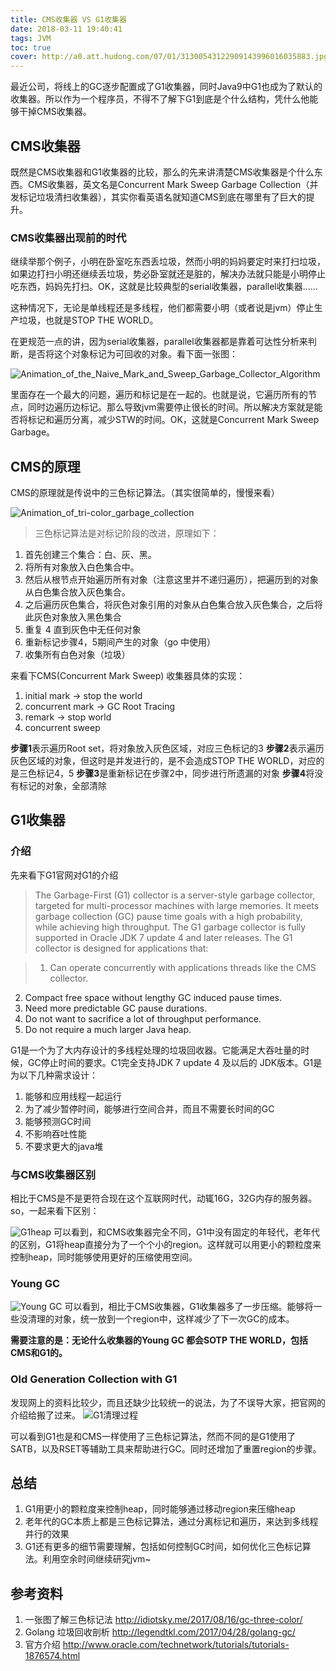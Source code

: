 ```yaml
---
title: CMS收集器 VS G1收集器
date: 2018-03-11 19:40:41
tags: JVM
toc: true
cover: http://a0.att.hudong.com/07/01/31300543122909143996016035883.jpg
---
```

最近公司，将线上的GC逐步配置成了G1收集器，同时Java9中G1也成为了默认的收集器。所以作为一个程序员，不得不了解下G1到底是个什么结构，凭什么他能够干掉CMS收集器。

<!-- more -->

## CMS收集器
既然是CMS收集器和G1收集器的比较，那么的先来讲清楚CMS收集器是个什么东西。CMS收集器，英文名是Concurrent Mark Sweep Garbage Collection（并发标记垃圾清扫收集器），其实你看英语名就知道CMS到底在哪里有了巨大的提升。

### CMS收集器出现前的时代
继续举那个例子，小明在卧室吃东西丢垃圾，然而小明的妈妈要定时来打扫垃圾，如果边打扫小明还继续丢垃圾，势必卧室就还是脏的，解决办法就只能是小明停止吃东西，妈妈先打扫。OK，这就是比较典型的serial收集器，parallel收集器……

这种情况下，无论是单线程还是多线程，他们都需要小明（或者说是jvm）停止生产垃圾，也就是STOP THE WORLD。

在更规范一点的讲，因为serial收集器，parallel收集器都是靠着可达性分析来判断，是否将这个对象标记为可回收的对象。看下面一张图：

<img src="https://olwr1lamu.qnssl.com/Animation_of_the_Naive_Mark_and_Sweep_Garbage_Collector_Algorithm.gif"  alt="Animation_of_the_Naive_Mark_and_Sweep_Garbage_Collector_Algorithm"/>


里面存在一个最大的问题，遍历和标记是在一起的。也就是说，它遍历所有的节点，同时边遍历边标记。那么导致jvm需要停止很长的时间。所以解决方案就是能否将标记和遍历分离，减少STW的时间。OK，这就是Concurrent Mark Sweep Garbage。 

## CMS的原理
CMS的原理就是传说中的三色标记算法。（其实很简单的，慢慢来看）

<img src="https://olwr1lamu.qnssl.com/Animation_of_tri-color_garbage_collection.gif"  alt="Animation_of_tri-color_garbage_collection"/>


> 三色标记算法是对标记阶段的改进，原理如下：

1. 首先创建三个集合：白、灰、黑。
2. 将所有对象放入白色集合中。
3. 然后从根节点开始遍历所有对象（注意这里并不递归遍历），把遍历到的对象从白色集合放入灰色集合。
4. 之后遍历灰色集合，将灰色对象引用的对象从白色集合放入灰色集合，之后将此灰色对象放入黑色集合
5. 重复 4 直到灰色中无任何对象
6. 重新标记步骤4，5期间产生的对象（go 中使用）
7. 收集所有白色对象（垃圾）

来看下CMS(Concurrent Mark Sweep) 收集器具体的实现：

1. initial mark -> stop the world
2. concurrent mark -> GC Root Tracing
3. remark -> stop world
4. concurrent sweep

**步骤1**表示遍历Root set，将对象放入灰色区域，对应三色标记的3
**步骤2**表示遍历灰色区域的对象，但这时是并发进行的，是不会造成STOP THE WORLD，对应的是三色标记4，5
**步骤3**是重新标记在步骤2中，同步进行所遗漏的对象
**步骤4**将没有标记的对象，全部清除

## G1收集器

### 介绍
先来看下G1官网对G1的介绍

> The Garbage-First (G1) collector is a server-style garbage collector, targeted for multi-processor machines with large memories. It meets garbage collection (GC) pause time goals with a high probability, while achieving high throughput. The G1 garbage collector is fully supported in Oracle JDK 7 update 4 and later releases. The G1 collector is designed for applications that:

>1. Can operate concurrently with applications threads like the CMS collector.
2. Compact free space without lengthy GC induced pause times.
3. Need more predictable GC pause durations.
4. Do not want to sacrifice a lot of throughput performance.
5. Do not require a much larger Java heap.

G1是一个为了大内存设计的多线程处理的垃圾回收器。它能满足大吞吐量的时候，GC停止时间的要求。C1完全支持JDK 7 update 4 及以后的 JDK版本。G1是为以下几种需求设计：
1. 能够和应用线程一起运行
2. 为了减少暂停时间，能够进行空间合并，而且不需要长时间的GC
3. 能够预测GC时间
4. 不影响吞吐性能
5. 不要求更大的java堆

### 与CMS收集器区别
相比于CMS是不是更符合现在这个互联网时代，动辄16G，32G内存的服务器。so，一起来看下区别：

<img src="https://olwr1lamu.qnssl.com/g1heap.png"  alt="G1heap"/>
可以看到，和CMS收集器完全不同，G1中没有固定的年轻代，老年代的区别，G1将heap直接分为了一个个小的region。这样就可以用更小的颗粒度来控制heap，同时能够使用更好的压缩使用空间。

### Young GC
<img src="https://olwr1lamu.qnssl.com/after.jpg"  alt="Young GC"/>
可以看到，相比于CMS收集器，G1收集器多了一步压缩。能够将一些没清理的对象，统一放到一个region中，这样减少了下一次GC的成本。

**需要注意的是：无论什么收集器的Young GC 都会SOTP THE WORLD，包括CMS和G1的。**

### Old Generation Collection with G1

发现网上的资料比较少，而且还缺少比较统一的说法，为了不误导大家，把官网的介绍给搬了过来。
<img src="https://olwr1lamu.qnssl.com/G1%E6%B8%85%E7%90%86%E8%BF%87%E7%A8%8B.png"  alt="G1清理过程"/>

可以看到G1也是和CMS一样使用了三色标记算法，然而不同的是G1使用了SATB，以及RSET等辅助工具来帮助进行GC。同时还增加了重置region的步骤。

## 总结
1. G1用更小的颗粒度来控制heap，同时能够通过移动region来压缩heap
2. 老年代的GC本质上都是三色标记算法，通过分离标记和遍历，来达到多线程并行的效果
3. G1还有更多的细节需要理解，包括如何控制GC时间，如何优化三色标记算法。利用空余时间继续研究jvm~


## 参考资料
1. 一张图了解三色标记法 http://idiotsky.me/2017/08/16/gc-three-color/
2. Golang 垃圾回收剖析 http://legendtkl.com/2017/04/28/golang-gc/
3. 官方介绍 http://www.oracle.com/technetwork/tutorials/tutorials-1876574.html

